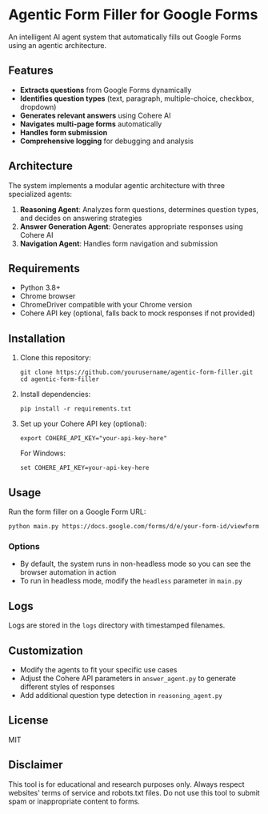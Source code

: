# Agentic Form Filler for Google Forms

An intelligent AI agent system that automatically fills out Google Forms using an agentic architecture.

## Features

- **Extracts questions** from Google Forms dynamically
- **Identifies question types** (text, paragraph, multiple-choice, checkbox, dropdown)
- **Generates relevant answers** using Cohere AI
- **Navigates multi-page forms** automatically
- **Handles form submission**
- **Comprehensive logging** for debugging and analysis

## Architecture

The system implements a modular agentic architecture with three specialized agents:

1. **Reasoning Agent**: Analyzes form questions, determines question types, and decides on answering strategies
2. **Answer Generation Agent**: Generates appropriate responses using Cohere AI
3. **Navigation Agent**: Handles form navigation and submission

## Requirements

- Python 3.8+
- Chrome browser
- ChromeDriver compatible with your Chrome version
- Cohere API key (optional, falls back to mock responses if not provided)

## Installation

1. Clone this repository:

   ```
   git clone https://github.com/yourusername/agentic-form-filler.git
   cd agentic-form-filler
   ```

2. Install dependencies:

   ```
   pip install -r requirements.txt
   ```

3. Set up your Cohere API key (optional):

   ```
   export COHERE_API_KEY="your-api-key-here"
   ```

   For Windows:

   ```
   set COHERE_API_KEY=your-api-key-here
   ```

## Usage

Run the form filler on a Google Form URL:

```
python main.py https://docs.google.com/forms/d/e/your-form-id/viewform
```

### Options

- By default, the system runs in non-headless mode so you can see the browser automation in action
- To run in headless mode, modify the `headless` parameter in `main.py`

## Logs

Logs are stored in the `logs` directory with timestamped filenames.

## Customization

- Modify the agents to fit your specific use cases
- Adjust the Cohere API parameters in `answer_agent.py` to generate different styles of responses
- Add additional question type detection in `reasoning_agent.py`

## License

MIT

## Disclaimer

This tool is for educational and research purposes only. Always respect websites' terms of service and robots.txt files. Do not use this tool to submit spam or inappropriate content to forms.
